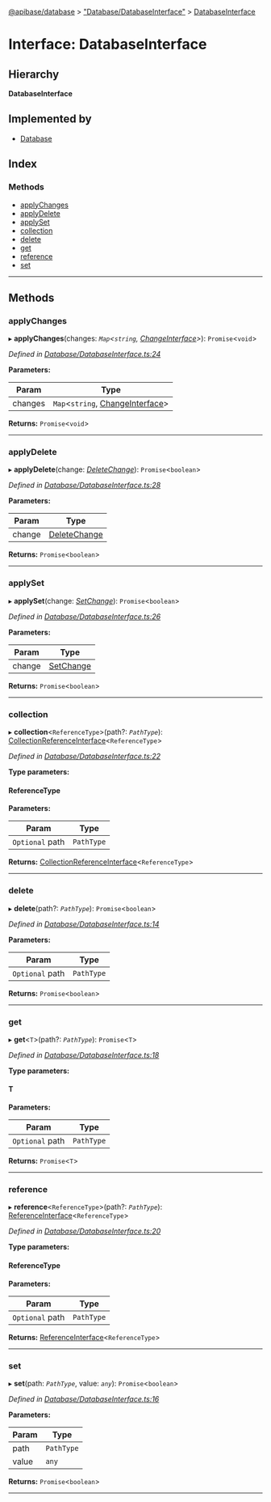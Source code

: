[@apibase/database](../README.md) > ["Database/DatabaseInterface"](../modules/_database_databaseinterface_.md) > [DatabaseInterface](../interfaces/_database_databaseinterface_.databaseinterface.md)

# Interface: DatabaseInterface

## Hierarchy

**DatabaseInterface**

## Implemented by

* [Database](../classes/_database_database_.database.md)

## Index

### Methods

* [applyChanges](_database_databaseinterface_.databaseinterface.md#applychanges)
* [applyDelete](_database_databaseinterface_.databaseinterface.md#applydelete)
* [applySet](_database_databaseinterface_.databaseinterface.md#applyset)
* [collection](_database_databaseinterface_.databaseinterface.md#collection)
* [delete](_database_databaseinterface_.databaseinterface.md#delete)
* [get](_database_databaseinterface_.databaseinterface.md#get)
* [reference](_database_databaseinterface_.databaseinterface.md#reference)
* [set](_database_databaseinterface_.databaseinterface.md#set)

---

## Methods

<a id="applychanges"></a>

###  applyChanges

▸ **applyChanges**(changes: *`Map`<`string`, [ChangeInterface](_database_change_changeinterface_.changeinterface.md)>*): `Promise`<`void`>

*Defined in [Database/DatabaseInterface.ts:24](https://github.com/chapterjason/APIBase/blob/4d25de7/packages/database/src/Database/DatabaseInterface.ts#L24)*

**Parameters:**

| Param | Type |
| ------ | ------ |
| changes | `Map`<`string`, [ChangeInterface](_database_change_changeinterface_.changeinterface.md)> |

**Returns:** `Promise`<`void`>

___
<a id="applydelete"></a>

###  applyDelete

▸ **applyDelete**(change: *[DeleteChange](../classes/_database_change_deletechange_.deletechange.md)*): `Promise`<`boolean`>

*Defined in [Database/DatabaseInterface.ts:28](https://github.com/chapterjason/APIBase/blob/4d25de7/packages/database/src/Database/DatabaseInterface.ts#L28)*

**Parameters:**

| Param | Type |
| ------ | ------ |
| change | [DeleteChange](../classes/_database_change_deletechange_.deletechange.md) |

**Returns:** `Promise`<`boolean`>

___
<a id="applyset"></a>

###  applySet

▸ **applySet**(change: *[SetChange](../classes/_database_change_setchange_.setchange.md)*): `Promise`<`boolean`>

*Defined in [Database/DatabaseInterface.ts:26](https://github.com/chapterjason/APIBase/blob/4d25de7/packages/database/src/Database/DatabaseInterface.ts#L26)*

**Parameters:**

| Param | Type |
| ------ | ------ |
| change | [SetChange](../classes/_database_change_setchange_.setchange.md) |

**Returns:** `Promise`<`boolean`>

___
<a id="collection"></a>

###  collection

▸ **collection**<`ReferenceType`>(path?: *`PathType`*): [CollectionReferenceInterface](_database_reference_collectionreferenceinterface_.collectionreferenceinterface.md)<`ReferenceType`>

*Defined in [Database/DatabaseInterface.ts:22](https://github.com/chapterjason/APIBase/blob/4d25de7/packages/database/src/Database/DatabaseInterface.ts#L22)*

**Type parameters:**

#### ReferenceType 
**Parameters:**

| Param | Type |
| ------ | ------ |
| `Optional` path | `PathType` |

**Returns:** [CollectionReferenceInterface](_database_reference_collectionreferenceinterface_.collectionreferenceinterface.md)<`ReferenceType`>

___
<a id="delete"></a>

###  delete

▸ **delete**(path?: *`PathType`*): `Promise`<`boolean`>

*Defined in [Database/DatabaseInterface.ts:14](https://github.com/chapterjason/APIBase/blob/4d25de7/packages/database/src/Database/DatabaseInterface.ts#L14)*

**Parameters:**

| Param | Type |
| ------ | ------ |
| `Optional` path | `PathType` |

**Returns:** `Promise`<`boolean`>

___
<a id="get"></a>

###  get

▸ **get**<`T`>(path?: *`PathType`*): `Promise`<`T`>

*Defined in [Database/DatabaseInterface.ts:18](https://github.com/chapterjason/APIBase/blob/4d25de7/packages/database/src/Database/DatabaseInterface.ts#L18)*

**Type parameters:**

#### T 
**Parameters:**

| Param | Type |
| ------ | ------ |
| `Optional` path | `PathType` |

**Returns:** `Promise`<`T`>

___
<a id="reference"></a>

###  reference

▸ **reference**<`ReferenceType`>(path?: *`PathType`*): [ReferenceInterface](_database_reference_referenceinterface_.referenceinterface.md)<`ReferenceType`>

*Defined in [Database/DatabaseInterface.ts:20](https://github.com/chapterjason/APIBase/blob/4d25de7/packages/database/src/Database/DatabaseInterface.ts#L20)*

**Type parameters:**

#### ReferenceType 
**Parameters:**

| Param | Type |
| ------ | ------ |
| `Optional` path | `PathType` |

**Returns:** [ReferenceInterface](_database_reference_referenceinterface_.referenceinterface.md)<`ReferenceType`>

___
<a id="set"></a>

###  set

▸ **set**(path: *`PathType`*, value: *`any`*): `Promise`<`boolean`>

*Defined in [Database/DatabaseInterface.ts:16](https://github.com/chapterjason/APIBase/blob/4d25de7/packages/database/src/Database/DatabaseInterface.ts#L16)*

**Parameters:**

| Param | Type |
| ------ | ------ |
| path | `PathType` |
| value | `any` |

**Returns:** `Promise`<`boolean`>

___

